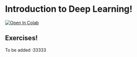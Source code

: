 # Introduction to Deep Learning!
[![Open In Colab](https://colab.research.google.com/assets/colab-badge.svg)](https://colab.research.google.com/github/aisutd/intro-to-python/blob/main/Introduction_to_Python_Workshop.ipynb)

## Exercises! 
To be added :33333

